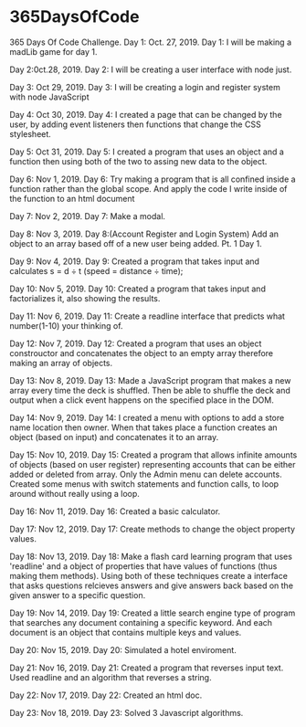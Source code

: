 # 365DaysOfCode
365 Days Of Code Challenge.
Day 1: Oct. 27, 2019.
Day 1: I will be making a madLib game for day 1.

Day 2:0ct.28, 2019.
Day 2: I will be creating a user interface with node just.

Day 3: Oct 29, 2019.
Day 3: I will be creating a login and register system with node JavaScript

Day 4: Oct 30, 2019.
Day 4: I created a page that can be changed by the user, by adding event listeners then functions that change the CSS stylesheet.

Day 5: Oct 31, 2019.
Day 5: I created a program that uses an object and a function then using both of the two to assing new data to the object.

Day 6: Nov 1, 2019.
Day 6: Try making a program that is all confined inside a function rather than the global scope. And apply the code I write inside of the function to an html document

Day 7: Nov 2, 2019.
Day 7: Make a modal.

Day 8: Nov 3, 2019.
Day 8:(Account Register and Login System) Add an object to an array based off of a new user being added. Pt. 1 Day 1.

Day 9: Nov 4, 2019.
Day 9: Created a program that takes input and calculates s = d ÷ t (speed = distance ÷ time);

Day 10: Nov 5, 2019.
Day 10: Created a program that takes input and factorializes it, also showing the results.  

Day 11: Nov 6, 2019.
Day 11: Create a readline interface that predicts what number(1-10) your thinking of.

Day 12: Nov 7, 2019.
Day 12: Created a program that uses an object constrouctor and concatenates the object to an empty array therefore making an array of objects.

Day 13: Nov 8, 2019.
Day 13: Made a JavaScript program that makes a new array every time the deck is shuffled. Then be able to shuffle the deck and output when a click event happens on the specified place in the DOM.

Day 14: Nov 9, 2019.
Day 14: I created a menu with options to add a store name location then owner. When that takes place a function creates an object (based on input) and concatenates it to an array.

Day 15: Nov 10, 2019.
Day 15: Created a program that allows infinite amounts of objects (based on user register) representing accounts that can be either added or deleted from array. Only the Admin menu can delete accounts. Created some menus with switch statements and function calls, to loop around without really using a loop.

Day 16: Nov 11, 2019.
Day 16: Created a basic calculator.

Day 17: Nov 12, 2019.
Day 17: Create methods to change the object property values.

Day 18: Nov 13, 2019.
Day 18: Make a flash card learning program that uses 'readline' and a object of properties that have values of functions (thus making them methods). Using both of these techniques create a interface that asks questions relcieves answers and give answers back based on the given answer to a specific question.

Day 19: Nov 14, 2019.
Day 19: Created a little search engine type of program that searches any document containing a specific keyword. And each document is an object that contains multiple keys and values.

Day 20: Nov 15, 2019.
Day 20: Simulated a hotel enviroment.

Day 21: Nov 16, 2019.
Day 21: Created a program that reverses input text. Used readline and an algorithm that reverses a string.

Day 22: Nov 17, 2019.
Day 22: Created an html doc.

Day 23: Nov 18, 2019.
Day 23: Solved 3 Javascript algorithms.
